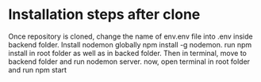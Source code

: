 # Installation steps after clone

Once repository is cloned, change the name of env.env file into .env inside backend folder.
Install nodemon globally npm install -g nodemon.
run npm install in root folder as well as in backed folder.
Then in terminal, move to backend folder and run nodemon server.
now, open terminal in root folder and run npm start
